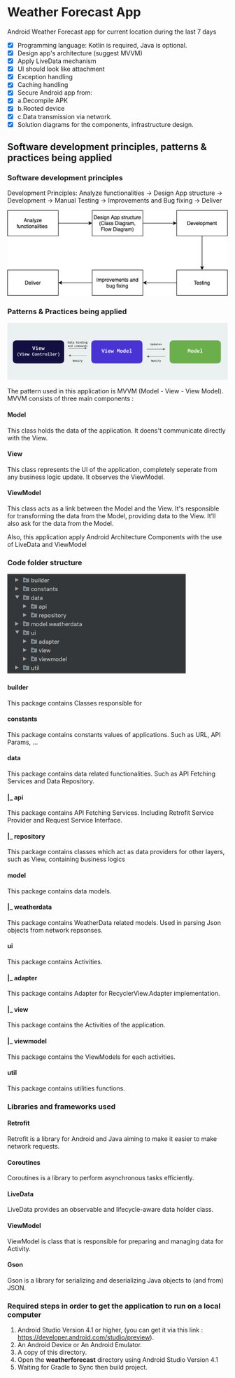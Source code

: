 # Weather Forecast App
Android Weather Forecast app for current location during the last 7 days
- [X] Programming language: Kotlin is required, Java is optional. 
- [X] Design app's architecture (suggest MVVM)
- [X] Apply LiveData mechanism
- [X] UI should look like attachment
- [X] Exception handling
- [X] Caching handling
- [X] Secure Android app from:
- [X] a.Decompile APK
- [X] b.Rooted device
- [X] c.Data transmission via network.
- [X] Solution diagrams for the components, infrastructure design.

## Software development principles, patterns & practices being applied 

### Software development principles 

Development Principles:
Analyze functionalities -> Design App structure -> Development -> Manual Testing -> Improvements and Bug fixing -> Deliver

![Development Principles](/images/development_principles.png)

### Patterns & Practices being applied

![Development Principles](/images/MVVM_architecture.png)

The pattern used in this application is MVVM (Model - View - View Model). MVVM consists of three main components :

#### Model
This class holds the data of the application. It doens't communicate directly with the View. 

#### View
This class represents the UI of the application, completely seperate from any business logic update. It observes the ViewModel.

#### ViewModel
This class acts as a link between the Model and the View. It's responsible for transforming the data from the Model, providing data to the View. It’ll also ask for the data from the Model.

Also, this application apply Android Architecture Components with the use of LiveData and ViewModel

### Code folder structure

![Code Folder Structure](/images/code_folder_structure.png)

#### builder 
This package contains Classes responsible for  

#### constants
This package contains constants values of applications. Such as URL, API Params, ...

#### data 
This package contains data related functionalities. Such as API Fetching Services and Data Repository.

####  |_ api
This package contains API Fetching Services. Including Retrofit Service Provider and Request Service Interface.

####  |_ repository
This package contains classes which act as data providers for other layers, such as View, containing business logics

#### model 
This package contains data models.

####  |_ weatherdata
This package contains WeatherData related models. Used in parsing Json objects from network repsonses.

#### ui
This package contains Activities.

####  |_ adapter
This package contains Adapter for RecyclerView.Adapter implementation.

####  |_ view
This package contains the Activities of the application.

####  |_ viewmodel
This package contains the ViewModels for each activities.

#### util
This package contains utilities functions.

### Libraries and frameworks used

#### Retrofit

Retrofit is a library for Android and Java aiming to make it easier to make network requests.

#### Coroutines

Coroutines is a library to perform asynchronous tasks efficiently.

#### LiveData

LiveData provides an observable and lifecycle-aware data holder class.

#### ViewModel

ViewModel is class that is responsible for preparing and managing data for Activity.

#### Gson

Gson is a library for serializing and deserializing Java objects to (and from) JSON.

### Required steps in order to get the application to run on a local computer

1. Android Studio Version 4.1 or higher, (you can get it via this link : https://developer.android.com/studio/preview).
2. An Android Device or An Android Emulator.
3. A copy of this directory. 
4. Open the <b>weatherforecast</b> directory using Android Studio Version 4.1
5. Waiting for Gradle to Sync then build project. 
